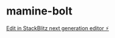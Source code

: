 # mamine-bolt

[Edit in StackBlitz next generation editor ⚡️](https://stackblitz.com/~/github.com/brunolucarelli5/mamine-bolt)
